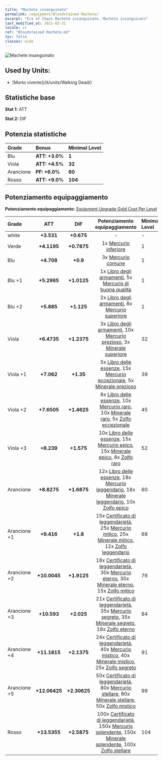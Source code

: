 ```yaml
---
title: "Machete insanguinato"
permalink: /equipment/Bloodstained Machete/
excerpt: "Era of Chaos Machete insanguinato. Machete insanguinato"
last_modified_at: 2021-03-31
locale: it
ref: "Bloodstained Machete.md"
toc: false
classes: wide
---
```


  ![Machete insanguinato](/images/e/e_3021.png)

## Used by Units:

* [Morto vivente](/it/units/Walking Dead/) 


## Statistiche base
 **Stat 1:** ATT

 **Stat 2:** DIF

## Potenzia statistiche

  |     Grade    |   Bonus | Minimal Level | 
  |:-------------|:--------|:--------------| 
  | Blu | **ATT: +3.0%** | **1** | 
  | Viola | **ATT: +4.5%** | **32** | 
  | Arancione | **PF: +6.0%** | **60** | 
  | Rosso | **ATT: +9.0%** | **104** | 


## Potenziamento equipaggiamento
 **Potenziamento equipaggiamento:** [Equipment Upgrade Gold Cost Per Level](/equipment/EquipmentUpgradeCostPerLevel/) 

  |          Grade      | ATT | DIF | Potenziamento equipaggiamento | Minimal Level |
  |:--------------------|:---------:|:---------:|:----------------:|:--------------|
  | white | **+3.531** | **+0.675** | - | - |
  | Verde | **+4.1195** | **+0.7875** | 1x [Mercurio inferiore](/it/Items/mat_2/) | 1 |
  | Blu | **+4.708** | **+0.9** | 3x [Mercurio comune](/it/Items/mat_8/) | 1 |
  | Blu +1 | **+5.2965** | **+1.0125** | 1x [Libro degli armamenti](/it/Items/mat_18/), 5x [Mercurio di buona qualità](/it/Items/mat_14/) | 1 |
  | Blu +2 | **+5.885** | **+1.125** | 2x [Libro degli armamenti](/it/Items/mat_25/), 8x [Mercurio superiore](/it/Items/mat_21/) | 1 |
  | Viola | **+6.4735** | **+1.2375** | 3x [Libro degli armamenti](/it/Items/mat_32/), 10x [Mercurio prezioso](/it/Items/mat_28/), 3x [Minerale superiore](/it/Items/mat_19/) | 32 |
  | Viola +1 | **+7.062** | **+1.35** | 5x [Libro delle essenze](/it/Items/mat_39/), 15x [Mercurio eccezionale](/it/Items/mat_35/), 5x [Minerale prezioso](/it/Items/mat_26/) | 39 |
  | Viola +2 | **+7.6505** | **+1.4625** | 8x [Libro delle essenze](/it/Items/mat_46/), 10x [Mercurio raro](/it/Items/mat_42/), 10x [Minerale raro](/it/Items/mat_40/), 5x [Zolfo eccezionale](/it/Items/mat_36/) | 45 |
  | Viola +3 | **+8.239** | **+1.575** | 10x [Libro delle essenze](/it/Items/mat_53/), 15x [Mercurio epico](/it/Items/mat_49/), 15x [Minerale epico](/it/Items/mat_47/), 8x [Zolfo raro](/it/Items/mat_43/) | 52 |
  | Arancione | **+8.8275** | **+1.6875** | 12x [Libro delle essenze](/it/Items/mat_60/), 18x [Mercurio leggendario](/it/Items/mat_56/), 18x [Minerale leggendario](/it/Items/mat_54/), 10x [Zolfo epico](/it/Items/mat_50/) | 60 |
  | Arancione +1 | **+9.416** | **+1.8** | 15x [Certificato di leggendarietà](/it/Items/mat_67/), 25x [Mercurio mitico](/it/Items/mat_63/), 25x [Minerale mitico](/it/Items/mat_61/), 12x [Zolfo leggendario](/it/Items/mat_57/) | 68 |
  | Arancione +2 | **+10.0045** | **+1.9125** | 18x [Certificato di leggendarietà](/it/Items/mat_74/), 30x [Mercurio eterno](/it/Items/mat_70/), 30x [Minerale eterno](/it/Items/mat_68/), 15x [Zolfo mitico](/it/Items/mat_64/) | 76 |
  | Arancione +3 | **+10.593** | **+2.025** | 21x [Certificato di leggendarietà](/it/Items/mat_81/), 35x [Mercurio segreto](/it/Items/mat_77/), 35x [Minerale segreto](/it/Items/mat_75/), 18x [Zolfo eterno](/it/Items/mat_71/) | 84 |
  | Arancione +4 | **+11.1815** | **+2.1375** | 24x [Certificato di leggendarietà](/it/Items/mat_88/), 40x [Mercurio mistico](/it/Items/mat_84/), 40x [Minerale mistico](/it/Items/mat_82/), 25x [Zolfo segreto](/it/Items/mat_78/) | 91 |
  | Arancione +5 | **+12.06425** | **+2.30625** | 50x [Certificato di leggendarietà](/it/Items/mat_95/), 80x [Mercurio stellare](/it/Items/mat_91/), 80x [Minerale stellare](/it/Items/mat_89/), 50x [Zolfo mistico](/it/Items/mat_85/) | 99 |
  | Rosso | **+13.5355** | **+2.5875** | 100x [Certificato di leggendarietà](/it/Items/mat_102/), 150x [Mercurio splendente](/it/Items/mat_98/), 150x [Minerale splendente](/it/Items/mat_96/), 100x [Zolfo stellare](/it/Items/mat_92/) | 104 |

